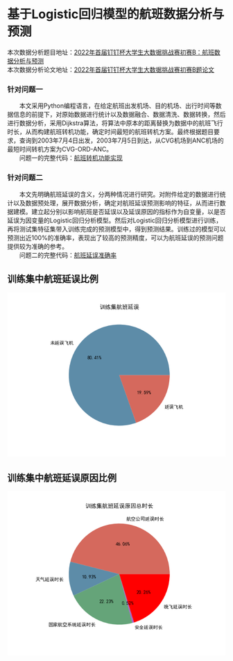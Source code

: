 
  # 基于Logistic回归模型的航班数据分析与预测

本次数据分析题目地址：[2022年首届钉钉杯大学生大数据挑战赛初赛B：航班数据分析与预测](https://github.com/willow017/-Logistic-/blob/main/%E5%88%9D%E8%B5%9BB%EF%BC%9A%E8%88%AA%E7%8F%AD%E6%95%B0%E6%8D%AE%E5%88%86%E6%9E%90%E4%B8%8E%E9%A2%84%E6%B5%8B.pdf)  
本次数据分析论文地址：[2022年首届钉钉杯大学生大数据挑战赛初赛B题论文](https://github.com/willow017/-Logistic-/blob/main/%E5%9F%BA%E4%BA%8ELogistic%E5%9B%9E%E5%BD%92%E6%A8%A1%E5%9E%8B%E7%9A%84%E8%88%AA%E7%8F%AD%E6%95%B0%E6%8D%AE%E5%88%86%E6%9E%90%E4%B8%8E%E9%A2%84%E6%B5%8B.pdf)

### 针对问题一
　　本文采用Python编程语言，在给定航班出发机场、目的机场、出行时间等数据信息的前提下，对原始数据进行统计以及数据融合、数据清洗、数据转换，然后进行数据分析，采用Dijkstra算法，将算法中原本的距离替换为数据中的航班飞行时长，从而构建航班转机功能，确定时间最短的航班转机方案。最终根据题目要求，查询到2003年7月4日出发，2003年7月5日到达，从CVG机场到ANC机场的最短时间转机方案为CVG-ORD-ANC。  
　　问题一的完整代码：[航班转机功能实现](https://github.com/willow017/-Logistic-/blob/main/ddb1.py)
### 针对问题二
　　本文先明确航班延误的含义，分两种情况进行研究。对附件给定的数据进行统计以及数据预处理，展开数据分析，确定对航班延误预测影响的特征，从而进行数据建模。建立起分别以影响航班是否延误以及延误原因的指标作为自变量，以是否延误为因变量的Logistic回归分析模型。然后对Logistic回归分析模型进行训练，再将测试集特征集带入训练完成的预测模型中，得到预测结果。训练过的模型可以预测出近100%的准确率，表现出了较高的预测精度，可以为航班延误的预测问题提供较为准确的参考。  
　　问题二的完整代码：[航班延误准确率](https://github.com/willow017/-Logistic-/blob/main/ddb2.py)
  
## 训练集中航班延误比例
 ![](https://github.com/willow017/-Logistic-/blob/main/%E8%AE%AD%E7%BB%83%E9%9B%86%E8%88%AA%E7%8F%AD%E5%BB%B6%E8%AF%AF.png)
 
## 训练集中航班延误原因比例
 ![](https://github.com/willow017/-Logistic-/blob/main/%E8%AE%AD%E7%BB%83%E9%9B%86%E8%88%AA%E7%8F%AD%E5%BB%B6%E8%AF%AF%E5%8E%9F%E5%9B%A0.png)



